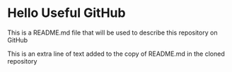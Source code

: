 # Hello Useful GitHub

This is a README.md file that will be used to describe this
repository on GitHub


This is an extra line of text added to the copy 
of README.md in the cloned repository 
